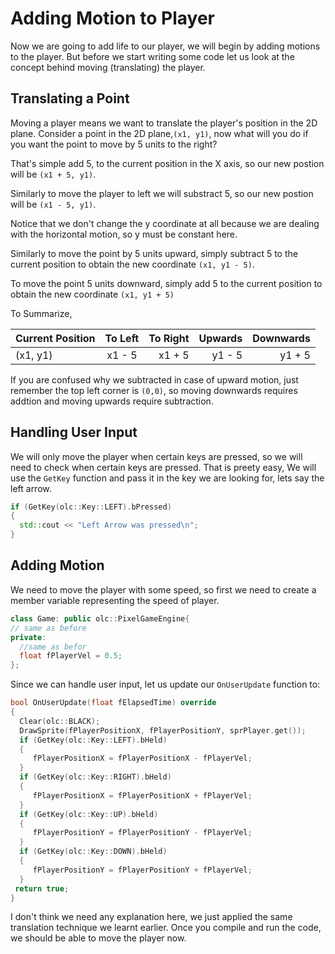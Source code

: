 # Adding Motion to Player
Now we are going to add life to our player, we will begin by adding motions to the player. But before we start writing some code let us look at the concept behind moving (translating) the player.

## Translating a Point
 
 Moving a player means we want to translate the player's position in the 2D plane.
 Consider a point in the 2D plane,`(x1, y1)`, now what will you do if you want the point to move by 5 units to the right?

 That's simple add 5, to the current position in the X axis, so our new postion will be `(x1 + 5, y1)`.

 Similarly to move the player to left we will substract 5, so our new postion will be `(x1 - 5, y1)`.

 Notice that we don't change the y coordinate at all because we are dealing with the horizontal motion, so y must be constant here.

 Similarly to move the point by 5 units upward, simply subtract 5 to the current position to obtain the new coordinate `(x1, y1 - 5)`.
 
 To move the point 5 units downward, simply add 5 to the current position to obtain the new coordinate `(x1, y1 + 5)`

 To Summarize,

 
| Current Position | To Left | To Right  | Upwards| Downwards|
| -------------    |:-------:| -----:    | ----:  | ----:    |
| (x1, y1)         | x1 - 5  | x1 + 5    | y1 - 5 | y1 + 5   |

If you are confused why we subtracted in case of upward motion, just remember the top left corner is `(0,0)`, so moving downwards requires addtion and moving upwards require subtraction.

## Handling User Input

We will only move the player when certain keys are pressed, so we will need to check when certain keys are pressed. That is preety easy,
We will use the `GetKey` function and pass it in the key we are looking for,
lets say the left arrow.
```cpp
if (GetKey(olc::Key::LEFT).bPressed)
{
  std::cout << "Left Arrow was pressed\n";
}
```

## Adding Motion
We need to move the player with some speed, so first we need to create a member
variable representing the speed of player.

```cpp
class Game: public olc::PixelGameEngine{
// same as before
private:
  //same as befor
  float fPlayerVel = 0.5;
};
```

Since we can handle user input, let us update our `OnUserUpdate` function to:
```cpp
bool OnUserUpdate(float fElapsedTime) override
{
  Clear(olc::BLACK);
  DrawSprite(fPlayerPositionX, fPlayerPositionY, sprPlayer.get());
  if (GetKey(olc::Key::LEFT).bHeld)
  {
     fPlayerPositionX = fPlayerPositionX - fPlayerVel;
  }
  if (GetKey(olc::Key::RIGHT).bHeld)
  {
     fPlayerPositionX = fPlayerPositionX + fPlayerVel;
  }
  if (GetKey(olc::Key::UP).bHeld)
  {
     fPlayerPositionY = fPlayerPositionY - fPlayerVel;
  }
  if (GetKey(olc::Key::DOWN).bHeld)
  {
     fPlayerPositionY = fPlayerPositionY + fPlayerVel;
  }
 return true;
}
```

I don't think we need any explanation here, we just applied the same translation technique we learnt earlier.
Once you compile and run the code, we should be able to move the player now.
